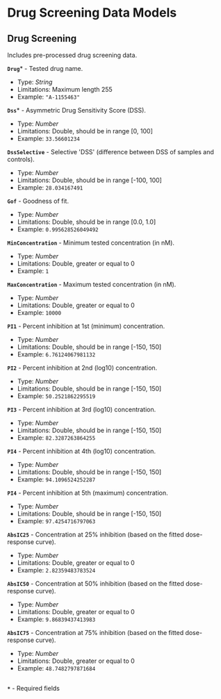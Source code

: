 # Drug Screening Data Models

## Drug Screening
Includes pre-processed drug screening data.

**`Drug`*** - Tested drug name.
- Type: _String_
- Limitations: Maximum length 255
- Example: `"A-1155463"`

**`Dss`*** - Asymmetric Drug Sensitivity Score (DSS).
- Type: _Number_
- Limitations: Double, should be in range [0, 100]
- Example: `33.56601234`

**`DssSelective`** - Selective 'DSS' (difference between DSS of samples and controls).
- Type: _Number_
- Limitations: Double, should be in range [-100, 100]
- Example: `28.034167491`

**`Gof`** - Goodness of fit.
- Type: _Number_
- Limitations: Double, should be in range [0.0, 1.0]
- Example: `0.995628526049492`

**`MinConcentration`** - Minimum tested concentration (in nM).
- Type: _Number_
- Limitations: Double, greater or equal to 0
- Example: `1`

**`MaxConcentration`** - Maximum tested concentration (in nM).
- Type: _Number_
- Limitations: Double, greater or equal to 0
- Example: `10000`

**`PI1`** - Percent inhibition at 1st (minimum) concentration.
- Type: _Number_
- Limitations: Double, should be in range [-150, 150]
- Example: `6.76124067981132`

**`PI2`** - Percent inhibition at 2nd (log10) concentration.
- Type: _Number_
- Limitations: Double, should be in range [-150, 150]
- Example: `50.2521862295519`

**`PI3`** - Percent inhibition at 3rd (log10) concentration.
- Type: _Number_
- Limitations: Double, should be in range [-150, 150]
- Example: `82.3287263864255`

**`PI4`** - Percent inhibition at 4th (log10) concentration.
- Type: _Number_
- Limitations: Double, should be in range [-150, 150]
- Example: `94.1096524252287`

**`PI4`** - Percent inhibition at 5th (maximum) concentration.
- Type: _Number_
- Limitations: Double, should be in range [-150, 150]
- Example: `97.4254716797063`

**`AbsIC25`** - Concentration at 25% inhibition (based on the fitted dose-response curve).
- Type: _Number_
- Limitations: Double, greater or equal to 0
- Example: `2.82359483783524`

**`AbsIC50`** - Concentration at 50% inhibition (based on the fitted dose-response curve).
- Type: _Number_
- Limitations: Double, greater or equal to 0
- Example: `9.86839437413983`

**`AbsIC75`** - Concentration at 75% inhibition (based on the fitted dose-response curve).
- Type: _Number_
- Limitations: Double, greater or equal to 0
- Example: `48.7482797871684`

##
**`*`** - Required fields
